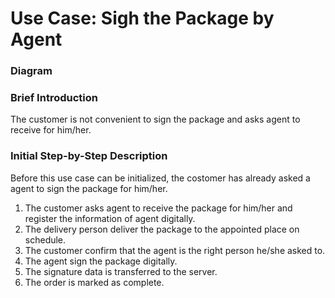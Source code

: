 # Use Case: Sigh the Package by Agent

### Diagram

### Brief Introduction
The customer is not convenient to sign the package and asks agent to receive for him/her.

### Initial Step-by-Step Description
Before this use case can be initialized, the costomer has already asked a agent to sign the package for him/her.

1. The customer asks agent to receive the package for him/her and register the information of agent digitally.
2. The delivery person deliver the package to the appointed place on schedule.
3. The customer confirm that the agent is the right person he/she asked to.
4. The agent sign the package digitally.
5. The signature data is transferred to the server.
6. The order is marked as complete.
